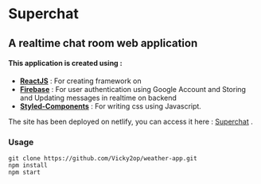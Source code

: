 # Superchat
## A realtime chat room web application 
#### This application is created using :
- **[ReactJS](https://reactjs.org/)** : For creating framework on
- **[Firebase](https://firebase.google.com/)** : For user authentication using Google Account and Storing and Updating messages in realtime on backend
- **[Styled-Components](https://styled-components.com/)** : For writing css using Javascript.

The site has been deployed on netlify, you can access it here : [Superchat](https://super-chatroom.netlify.app) .

### Usage
```
git clone https://github.com/Vicky2op/weather-app.git
npm install
npm start
```
